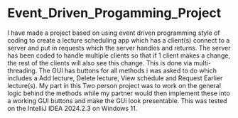 # Event_Driven_Progamming_Project
I have made a project based on using event driven programming style of coding to create a lecture scheduling app which has a client(s) connect to a server and put in requests which the server handles and returns.
The server has been coded to handle multiple clients so that if 1 client makes a change, the rest of the clients will also see this change. This is done via multi-threading.
The GUI has buttons for all methods i was asked to do which includes a Add lecture, Delete lecture, View schedule and Request Earlier lecture(s).
My part in this Two person project was to work on the general logic behind the methods while my partner would then implement these into a working GUI buttons and make the GUi look presentable.
This was tested on the IntelliJ IDEA 2024.2.3 on Windows 11.

